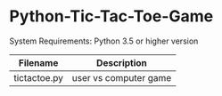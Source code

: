 # Python-Tic-Tac-Toe-Game

System Requirements: Python 3.5 or higher version

| Filename        | Description                                                                                |
|-----------------|--------------------------------------------------------------------------------------------|
| tictactoe.py    | user vs computer game                                                                      |

